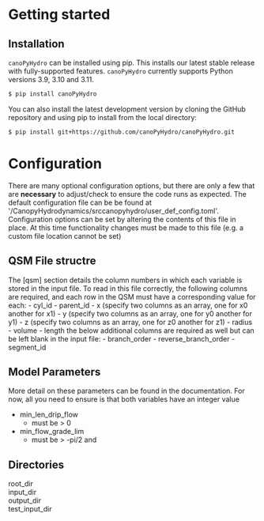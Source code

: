 # Getting started

## Installation

`canoPyHydro` can be installed using pip. This installs our latest stable release with fully-supported features. `canoPyHydro` currently supports Python versions 3.9, 3.10 and 3.11.

```bash
$ pip install canoPyHydro
```

You can also install the latest development version by cloning the GitHub repository and using pip to install from the local directory:

```bash
$ pip install git+https://github.com/canoPyHydro/canoPyHydro.git
```

# Configuration 

There are many optional configuration options, but there are only a few that are **necessary** to adjust/check 
to ensure the code runs as expected. 
The default configuration file can be be found at '/CanopyHydrodynamics/srccanopyhydro/user_def_config.toml'. Configuration options can be set by altering the contents of this file in place. At this time functionality changes must be made to this file (e.g. a custom file location cannot be set)

## QSM File structre 
The [qsm] section details the column numbers in which each variable is stored in the input file. To read in this file correctly, 
the following columns are required, and each row in the QSM must have a corresponding value for each:
        - cyl_id
        - parent_id
        - x (specify two columns as an array, one for x0 another for x1)
        - y (specify two columns as an array, one for y0 another for y1)
        - z (specify two columns as an array, one for z0 another for z1)
        - radius
        - volume
        - length
the below additional columns are required as well but can be left blank in the input file:
        - branch_order
        - reverse_branch_order
        - segment_id
## Model Parameters
More detail on these parameters can be found in the documentation. For now, all you need to ensure is that both 
variables have an integer value
- min_len_drip_flow
    - must be > 0
- min_flow_grade_lim
    - must be > -pi/2 and 
    
## Directories 
root_dir       
input_dir      
output_dir     
test_input_dir 
<!-- 
In addition, we provide a reproducible computational environment using [Binder](https://mybinder.org/v2/gh/canoPyHydro/canoPyHydro-binder/HEAD), where you can execute the example notebooks without the need to install the canoPyHydro package or ParFlow. Please note that the Binder project has limited resources, so this is not an appropriate place to run large simulations - but it's a great environment to get started with the canoPyHydro API. Note that Binder may take several minutes to launch. -->